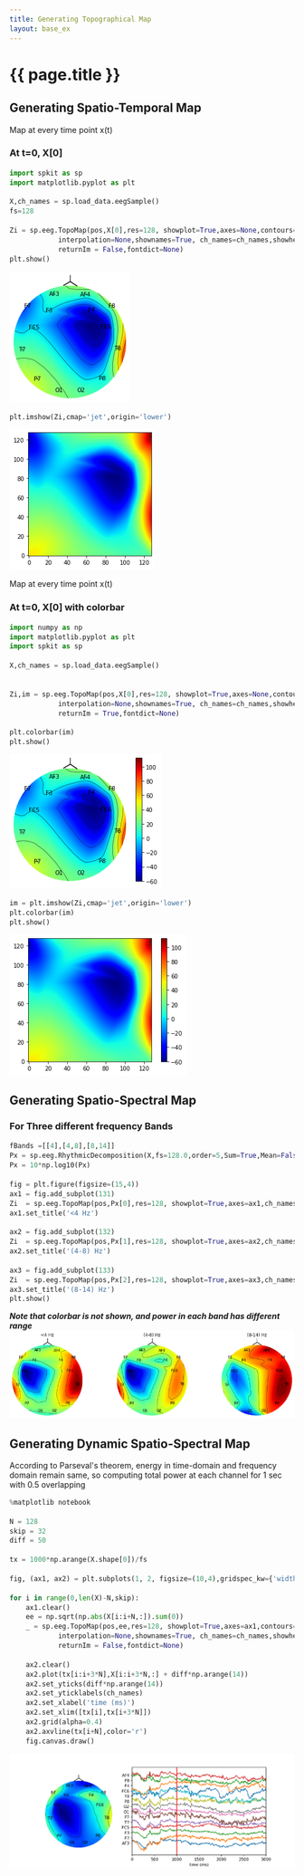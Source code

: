 ```yaml
---
title: Generating Topographical Map
layout: base_ex
---
```


# {{ page.title }}


## Generating Spatio-Temporal Map

Map at every time point x(t)

### At t=0, X[0]

```python
import spkit as sp
import matplotlib.pyplot as plt

X,ch_names = sp.load_data.eegSample()
fs=128

Zi = sp.eeg.TopoMap(pos,X[0],res=128, showplot=True,axes=None,contours=True,showsensors=True,
            interpolation=None,shownames=True, ch_names=ch_names,showhead=True,vmin=None,vmax=None,
            returnIm = False,fontdict=None)
plt.show()    
```    

<img src = "figures/eeg_topo_1.png" >

```python
plt.imshow(Zi,cmap='jet',origin='lower')

```
<img src = "figures/eeg_topo_sqr_1.png" >


Map at every time point x(t)

### At t=0, X[0] with colorbar

```python
import numpy as np
import matplotlib.pyplot as plt
import spkit as sp

X,ch_names = sp.load_data.eegSample()


Zi,im = sp.eeg.TopoMap(pos,X[0],res=128, showplot=True,axes=None,contours=True,showsensors=True,
            interpolation=None,shownames=True, ch_names=ch_names,showhead=True,vmin=None,vmax=None,
            returnIm = True,fontdict=None)

plt.colorbar(im)
plt.show()    
```    

<img src = "figures/eeg_topo_2.png" >

```python
im = plt.imshow(Zi,cmap='jet',origin='lower')
plt.colorbar(im)
plt.show() 

```

<img src = "figures/eeg_topo_sqr_2.png" >



## Generating Spatio-Spectral Map

### For Three different frequency Bands

```python
fBands =[[4],[4,8],[8,14]]
Px = sp.eeg.RhythmicDecomposition(X,fs=128.0,order=5,Sum=True,Mean=False,SD=False,fBands=fBands)[0]
Px = 10*np.log10(Px)

fig = plt.figure(figsize=(15,4))
ax1 = fig.add_subplot(131)
Zi  = sp.eeg.TopoMap(pos,Px[0],res=128, showplot=True,axes=ax1,ch_names=ch,vmin=None,vmax=None)
ax1.set_title('<4 Hz')

ax2 = fig.add_subplot(132)
Zi  = sp.eeg.TopoMap(pos,Px[1],res=128, showplot=True,axes=ax2,ch_names=ch,vmin=None,vmax=None)
ax2.set_title('(4-8) Hz')

ax3 = fig.add_subplot(133)
Zi  = sp.eeg.TopoMap(pos,Px[2],res=128, showplot=True,axes=ax3,ch_names=ch,vmin=None,vmax=None)
ax3.set_title('(8-14) Hz')
plt.show()
```
***Note that colorbar is not shown, and power in each band has different range***
<img src = "figures/eeg_ssfi_1.png" > 



## Generating Dynamic Spatio-Spectral Map

According to Parseval's theorem, energy in time-domain and frequency domain remain same, so computing total power at each channel for 1 sec with 0.5 overlapping


```python
%matplotlib notebook

N = 128
skip = 32
diff = 50

tx = 1000*np.arange(X.shape[0])/fs

fig, (ax1, ax2) = plt.subplots(1, 2, figsize=(10,4),gridspec_kw={'width_ratios': [1,2]})

for i in range(0,len(X)-N,skip):
    ax1.clear()
    ee = np.sqrt(np.abs(X[i:i+N,:]).sum(0))
    _ = sp.eeg.TopoMap(pos,ee,res=128, showplot=True,axes=ax1,contours=True,showsensors=True,
            interpolation=None,shownames=True, ch_names=ch_names,showhead=True,vmin=None,vmax=None,
            returnIm = False,fontdict=None)
    
    ax2.clear()
    ax2.plot(tx[i:i+3*N],X[i:i+3*N,:] + diff*np.arange(14))
    ax2.set_yticks(diff*np.arange(14))
    ax2.set_yticklabels(ch_names)
    ax2.set_xlabel('time (ms)')
    ax2.set_xlim([tx[i],tx[i+3*N]])
    ax2.grid(alpha=0.4)
    ax2.axvline(tx[i+N],color='r')
    fig.canvas.draw()
```

<img src = "figures/eeg_dynamic_ssfi_1.gif" > 
